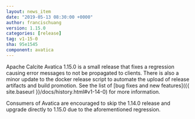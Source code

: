 ```yaml
---
layout: news_item
date: "2019-05-13 08:30:00 +0000"
author: francischuang
version: 1.15.0
categories: [release]
tag: v1-15-0
sha: 95e1545
component: avatica
---
```

<!--
{% comment %}
Licensed to the Apache Software Foundation (ASF) under one or more
contributor license agreements.  See the NOTICE file distributed with
this work for additional information regarding copyright ownership.
The ASF licenses this file to you under the Apache License, Version 2.0
(the "License"); you may not use this file except in compliance with
the License.  You may obtain a copy of the License at

http://www.apache.org/licenses/LICENSE-2.0

Unless required by applicable law or agreed to in writing, software
distributed under the License is distributed on an "AS IS" BASIS,
WITHOUT WARRANTIES OR CONDITIONS OF ANY KIND, either express or implied.
See the License for the specific language governing permissions and
limitations under the License.
{% endcomment %}
-->

Apache Calcite Avatica 1.15.0 is a small release that fixes a regression causing
error messages to not be propagated to clients. There is also a minor update to the
docker release script to automate the upload of release artifacts and build promotion.
See the list of [bug fixes and new features]({{ site.baseurl }}/docs/history.html#v1-14-0)
for more information.

Consumers of Avatica are encouraged to skip the 1.14.0 release and upgrade directly to
1.15.0 due to the aforementioned regression.
